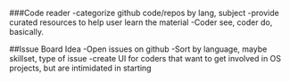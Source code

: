 ###Code reader 
-categorize github code/repos by lang, subject
-provide curated resources to help user learn the material
-Coder see, coder do, basically.


##Issue Board Idea
-Open issues on github
-Sort by language, maybe skillset, type of issue
-create UI for coders that want to get involved in OS projects, but are intimidated in starting

